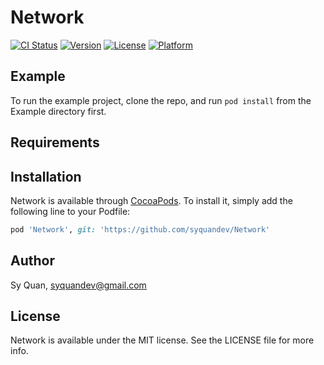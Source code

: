 # Network

[![CI Status](https://img.shields.io/travis/95286760/Network.svg?style=flat)](https://travis-ci.org/95286760/Network)
[![Version](https://img.shields.io/cocoapods/v/Network.svg?style=flat)](https://cocoapods.org/pods/Network)
[![License](https://img.shields.io/cocoapods/l/Network.svg?style=flat)](https://cocoapods.org/pods/Network)
[![Platform](https://img.shields.io/cocoapods/p/Network.svg?style=flat)](https://cocoapods.org/pods/Network)

## Example

To run the example project, clone the repo, and run `pod install` from the Example directory first.

## Requirements

## Installation

Network is available through [CocoaPods](https://cocoapods.org). To install
it, simply add the following line to your Podfile:

```ruby
pod 'Network', git: 'https://github.com/syquandev/Network'
```

## Author

Sy Quan, syquandev@gmail.com

## License

Network is available under the MIT license. See the LICENSE file for more info.
